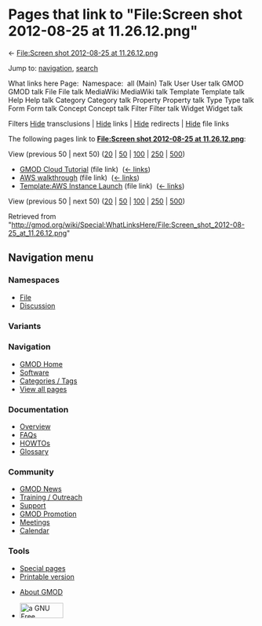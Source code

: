 <div id="mw-page-base" class="noprint">

</div>

<div id="mw-head-base" class="noprint">

</div>

<div id="content" class="mw-body" role="main">

<span id="top"></span>

<div id="mw-js-message" style="display:none;">

</div>



# <span dir="auto">Pages that link to "File:Screen shot 2012-08-25 at 11.26.12.png"</span>

<div id="bodyContent">

<div id="contentSub">

← [File:Screen shot 2012-08-25 at
11.26.12.png](/wiki/File:Screen_shot_2012-08-25_at_11.26.12.png "File:Screen shot 2012-08-25 at 11.26.12.png")

</div>

<div id="jump-to-nav" class="mw-jump">

Jump to: [navigation](#mw-navigation), [search](#p-search)

</div>

<div id="mw-content-text">

What links here Page:  Namespace:  all (Main) Talk User User talk GMOD
GMOD talk File File talk MediaWiki MediaWiki talk Template Template talk
Help Help talk Category Category talk Property Property talk Type Type
talk Form Form talk Concept Concept talk Filter Filter talk Widget
Widget talk

Filters
[Hide](/mediawiki/index.php?title=Special:WhatLinksHere/File:Screen_shot_2012-08-25_at_11.26.12.png&hidetrans=1 "Special:WhatLinksHere/File:Screen shot 2012-08-25 at 11.26.12.png")
transclusions \|
[Hide](/mediawiki/index.php?title=Special:WhatLinksHere/File:Screen_shot_2012-08-25_at_11.26.12.png&hidelinks=1 "Special:WhatLinksHere/File:Screen shot 2012-08-25 at 11.26.12.png")
links \|
[Hide](/mediawiki/index.php?title=Special:WhatLinksHere/File:Screen_shot_2012-08-25_at_11.26.12.png&hideredirs=1 "Special:WhatLinksHere/File:Screen shot 2012-08-25 at 11.26.12.png")
redirects \|
[Hide](/mediawiki/index.php?title=Special:WhatLinksHere/File:Screen_shot_2012-08-25_at_11.26.12.png&hideimages=1 "Special:WhatLinksHere/File:Screen shot 2012-08-25 at 11.26.12.png")
file links

The following pages link to **[File:Screen shot 2012-08-25 at
11.26.12.png](/wiki/File:Screen_shot_2012-08-25_at_11.26.12.png "File:Screen shot 2012-08-25 at 11.26.12.png")**:

View (previous 50 \| next 50)
([20](/mediawiki/index.php?title=Special:WhatLinksHere/File:Screen_shot_2012-08-25_at_11.26.12.png&limit=20 "Special:WhatLinksHere/File:Screen shot 2012-08-25 at 11.26.12.png")
\|
[50](/mediawiki/index.php?title=Special:WhatLinksHere/File:Screen_shot_2012-08-25_at_11.26.12.png&limit=50 "Special:WhatLinksHere/File:Screen shot 2012-08-25 at 11.26.12.png")
\|
[100](/mediawiki/index.php?title=Special:WhatLinksHere/File:Screen_shot_2012-08-25_at_11.26.12.png&limit=100 "Special:WhatLinksHere/File:Screen shot 2012-08-25 at 11.26.12.png")
\|
[250](/mediawiki/index.php?title=Special:WhatLinksHere/File:Screen_shot_2012-08-25_at_11.26.12.png&limit=250 "Special:WhatLinksHere/File:Screen shot 2012-08-25 at 11.26.12.png")
\|
[500](/mediawiki/index.php?title=Special:WhatLinksHere/File:Screen_shot_2012-08-25_at_11.26.12.png&limit=500 "Special:WhatLinksHere/File:Screen shot 2012-08-25 at 11.26.12.png"))

- [GMOD Cloud Tutorial](/wiki/GMOD_Cloud_Tutorial "GMOD Cloud Tutorial")
  (file link) ‎ <span class="mw-whatlinkshere-tools">([←
  links](/mediawiki/index.php?title=Special:WhatLinksHere&target=GMOD+Cloud+Tutorial "Special:WhatLinksHere"))</span>
- [AWS walkthrough](/wiki/AWS_walkthrough "AWS walkthrough") (file link)
  ‎ <span class="mw-whatlinkshere-tools">([←
  links](/mediawiki/index.php?title=Special:WhatLinksHere&target=AWS+walkthrough "Special:WhatLinksHere"))</span>
- [Template:AWS Instance
  Launch](/wiki/Template:AWS_Instance_Launch "Template:AWS Instance Launch")
  (file link) ‎ <span class="mw-whatlinkshere-tools">([←
  links](/mediawiki/index.php?title=Special:WhatLinksHere&target=Template%3AAWS+Instance+Launch "Special:WhatLinksHere"))</span>

View (previous 50 \| next 50)
([20](/mediawiki/index.php?title=Special:WhatLinksHere/File:Screen_shot_2012-08-25_at_11.26.12.png&limit=20 "Special:WhatLinksHere/File:Screen shot 2012-08-25 at 11.26.12.png")
\|
[50](/mediawiki/index.php?title=Special:WhatLinksHere/File:Screen_shot_2012-08-25_at_11.26.12.png&limit=50 "Special:WhatLinksHere/File:Screen shot 2012-08-25 at 11.26.12.png")
\|
[100](/mediawiki/index.php?title=Special:WhatLinksHere/File:Screen_shot_2012-08-25_at_11.26.12.png&limit=100 "Special:WhatLinksHere/File:Screen shot 2012-08-25 at 11.26.12.png")
\|
[250](/mediawiki/index.php?title=Special:WhatLinksHere/File:Screen_shot_2012-08-25_at_11.26.12.png&limit=250 "Special:WhatLinksHere/File:Screen shot 2012-08-25 at 11.26.12.png")
\|
[500](/mediawiki/index.php?title=Special:WhatLinksHere/File:Screen_shot_2012-08-25_at_11.26.12.png&limit=500 "Special:WhatLinksHere/File:Screen shot 2012-08-25 at 11.26.12.png"))

</div>

<div class="printfooter">

Retrieved from
"<http://gmod.org/wiki/Special:WhatLinksHere/File:Screen_shot_2012-08-25_at_11.26.12.png>"

</div>

<div id="catlinks" class="catlinks catlinks-allhidden">

</div>

<div class="visualClear">

</div>

</div>

</div>

<div id="mw-navigation">

## Navigation menu

<div id="mw-head">



<div id="left-navigation">

<div id="p-namespaces" class="vectorTabs" role="navigation"
aria-labelledby="p-namespaces-label">

### Namespaces

- <span id="ca-nstab-image"><a href="/wiki/File:Screen_shot_2012-08-25_at_11.26.12.png"
  accesskey="c" title="View the file page [c]">File</a></span>
- <span id="ca-talk"><a
  href="/mediawiki/index.php?title=File_talk:Screen_shot_2012-08-25_at_11.26.12.png&amp;action=edit&amp;redlink=1"
  accesskey="t"
  title="Discussion about the content page [t]">Discussion</a></span>

</div>

<div id="p-variants" class="vectorMenu emptyPortlet" role="navigation"
aria-labelledby="p-variants-label">

### 

### Variants[](#)

<div class="menu">

</div>

</div>

</div>

<div id="right-navigation">





</div>



</div>

</div>

</div>

<div id="mw-panel">

<div id="p-logo" role="banner">

<a href="/wiki/Main_Page"
style="background-image: url(http://gmod.org/images/GMOD-cogs.png);"
title="Visit the main page"></a>

</div>

<div id="p-Navigation" class="portal" role="navigation"
aria-labelledby="p-Navigation-label">

### Navigation

<div class="body">

- <span id="n-GMOD-Home">[GMOD Home](/wiki/Main_Page)</span>
- <span id="n-Software">[Software](/wiki/GMOD_Components)</span>
- <span id="n-Categories-.2F-Tags">[Categories /
  Tags](/wiki/Categories)</span>
- <span id="n-View-all-pages">[View all
  pages](/wiki/Special:AllPages)</span>

</div>

</div>

<div id="p-Documentation" class="portal" role="navigation"
aria-labelledby="p-Documentation-label">

### Documentation

<div class="body">

- <span id="n-Overview">[Overview](/wiki/Overview)</span>
- <span id="n-FAQs">[FAQs](/wiki/Category:FAQ)</span>
- <span id="n-HOWTOs">[HOWTOs](/wiki/Category:HOWTO)</span>
- <span id="n-Glossary">[Glossary](/wiki/Glossary)</span>

</div>

</div>

<div id="p-Community" class="portal" role="navigation"
aria-labelledby="p-Community-label">

### Community

<div class="body">

- <span id="n-GMOD-News">[GMOD News](/wiki/GMOD_News)</span>
- <span id="n-Training-.2F-Outreach">[Training /
  Outreach](/wiki/Training_and_Outreach)</span>
- <span id="n-Support">[Support](/wiki/Support)</span>
- <span id="n-GMOD-Promotion">[GMOD
  Promotion](/wiki/GMOD_Promotion)</span>
- <span id="n-Meetings">[Meetings](/wiki/Meetings)</span>
- <span id="n-Calendar">[Calendar](/wiki/Calendar)</span>

</div>

</div>

<div id="p-tb" class="portal" role="navigation"
aria-labelledby="p-tb-label">

### Tools

<div class="body">

- <span id="t-specialpages"><a href="/wiki/Special:SpecialPages" accesskey="q"
  title="A list of all special pages [q]">Special pages</a></span>
- <span id="t-print"><a
  href="/mediawiki/index.php?title=Special:WhatLinksHere/File:Screen_shot_2012-08-25_at_11.26.12.png&amp;printable=yes"
  rel="alternate" accesskey="p"
  title="Printable version of this page [p]">Printable version</a></span>

</div>

</div>

</div>

</div>

<div id="footer" role="contentinfo">

- <span id="footer-places-about">[About
  GMOD](/wiki/GMOD:About "GMOD:About")</span>

<!-- -->

- <span id="footer-copyrightico">[<img src="http://www.gnu.org/graphics/gfdl-logo-small.png" width="88"
  height="31" alt="a GNU Free Documentation License" />](http://www.gnu.org/licenses/fdl-1.3.html)</span>




</div>
